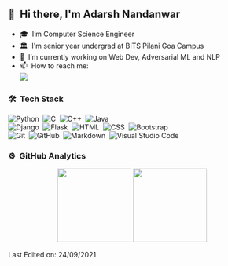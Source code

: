 ## 👋 &nbsp;Hi there, I'm Adarsh Nandanwar
- 🎓 &nbsp;I’m Computer Science Engineer
- 🏛️ &nbsp;I'm senior year undergrad at BITS Pilani Goa Campus
- 🔭 &nbsp;I’m currently working on Web Dev, Adversarial ML and NLP
- 📫 &nbsp;How to reach me:  
<a href="https://www.linkedin.com/in/adarshnandanwar/"><img src="https://img.shields.io/badge/-Adarsh%20Nandanwar-0077B5?style=flat&logo=Linkedin&logoColor=white"/></a>

### 🛠 &nbsp;Tech Stack

![Python](https://img.shields.io/badge/-Python-05122A?style=flat&logo=python)&nbsp;
![C](https://img.shields.io/badge/-C-05122A?style=flat&logo=C&logoColor=A8B9CC)&nbsp;
![C++](https://img.shields.io/badge/-C++-05122A?style=flat&logo=C%2B%2B&logoColor=00599C)&nbsp;
![Java](https://img.shields.io/badge/-Java-05122A?style=flat&logo=Java&logoColor=FFA518)\
![Django](https://img.shields.io/badge/-Django-05122A?style=flat&logo=django&logoColor=092E20)&nbsp;
![Flask](https://img.shields.io/badge/-Flask-05122A?style=flat&logo=flask)&nbsp;
![HTML](https://img.shields.io/badge/-HTML-05122A?style=flat&logo=HTML5)&nbsp;
![CSS](https://img.shields.io/badge/-CSS-05122A?style=flat&logo=CSS3&logoColor=1572B6)&nbsp;
![Bootstrap](https://img.shields.io/badge/-Bootstrap-05122A?style=flat&logo=bootstrap&logoColor=563D7C)\
![Git](https://img.shields.io/badge/-Git-05122A?style=flat&logo=git)&nbsp;
![GitHub](https://img.shields.io/badge/-GitHub-05122A?style=flat&logo=github)&nbsp;
![Markdown](https://img.shields.io/badge/-Markdown-05122A?style=flat&logo=markdown)&nbsp;
![Visual Studio Code](https://img.shields.io/badge/-Visual%20Studio%20Code-05122A?style=flat&logo=visual-studio-code&logoColor=007ACC)&nbsp;

### ⚙️ &nbsp;GitHub Analytics

<p align= "center">
  <img height= "150" src="https://github-readme-stats.vercel.app/api?username=AdarshNandanwar&show_icons=true&include_all_commits=true&hide=stars" />
  <img height= "150" src="https://github-readme-stats.vercel.app/api/top-langs/?username=AdarshNandanwar&layout=compact" />
</p>


Last Edited on: 24/09/2021
